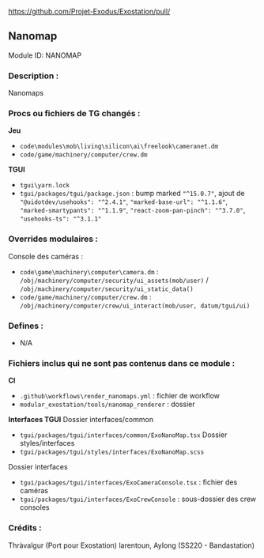
https://github.com/Projet-Exodus/Exostation/pull/

## Nanomap

Module ID: NANOMAP

### Description :

Nanomaps

### Procs ou fichiers de TG changés :
**Jeu**
- `code\modules\mob\living\silicon\ai\freelook\cameranet.dm`
- `code/game/machinery/computer/crew.dm`

**TGUI**
- `tgui\yarn.lock`
- `tgui/packages/tgui/package.json` : bump marked `"^15.0.7"`, ajout de `"@uidotdev/usehooks": "^2.4.1"`, `"marked-base-url": "^1.1.6"`, `"marked-smartypants": "^1.1.9"`, `"react-zoom-pan-pinch": "^3.7.0"`, `"usehooks-ts": "^3.1.1"`

### Overrides modulaires :

Console des caméras :
- `code\game\machinery\computer\camera.dm` : `/obj/machinery/computer/security/ui_assets(mob/user)` / `/obj/machinery/computer/security/ui_static_data()`
- `code/game/machinery/computer/crew.dm` : `/obj/machinery/computer/crew/ui_interact(mob/user, datum/tgui/ui)`

### Defines :

- N/A

### Fichiers inclus qui ne sont pas contenus dans ce module :

**CI**
- `.github\workflows\render_nanomaps.yml` : fichier de workflow
- `modular_exostation/tools/nanomap_renderer` : dossier

**Interfaces TGUI**
Dossier interfaces/common
- `tgui/packages/tgui/interfaces/common/ExoNanoMap.tsx`
Dossier styles/interfaces
- `tgui/packages/tgui/styles/interfaces/ExoNanoMap.scss`

Dossier interfaces
- `tgui/packages/tgui/interfaces/ExoCameraConsole.tsx` : fichier des caméras
- `tgui/packages/tgui/interfaces/ExoCrewConsole` : sous-dossier des crew consoles


### Crédits :
Thràvalgur (Port pour Exostation)
larentoun, AyIong (SS220 - Bandastation)
